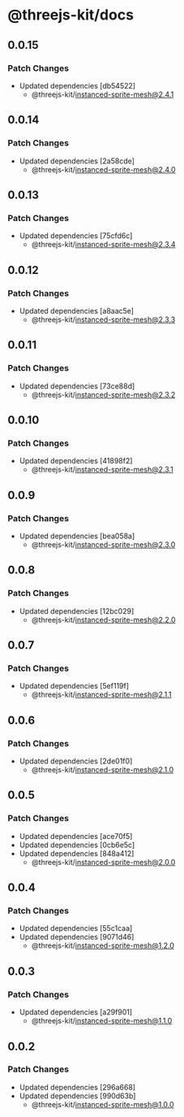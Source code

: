 # @threejs-kit/docs

## 0.0.15

### Patch Changes

- Updated dependencies [db54522]
  - @threejs-kit/instanced-sprite-mesh@2.4.1

## 0.0.14

### Patch Changes

- Updated dependencies [2a58cde]
  - @threejs-kit/instanced-sprite-mesh@2.4.0

## 0.0.13

### Patch Changes

- Updated dependencies [75cfd6c]
  - @threejs-kit/instanced-sprite-mesh@2.3.4

## 0.0.12

### Patch Changes

- Updated dependencies [a8aac5e]
  - @threejs-kit/instanced-sprite-mesh@2.3.3

## 0.0.11

### Patch Changes

- Updated dependencies [73ce88d]
  - @threejs-kit/instanced-sprite-mesh@2.3.2

## 0.0.10

### Patch Changes

- Updated dependencies [41898f2]
  - @threejs-kit/instanced-sprite-mesh@2.3.1

## 0.0.9

### Patch Changes

- Updated dependencies [bea058a]
  - @threejs-kit/instanced-sprite-mesh@2.3.0

## 0.0.8

### Patch Changes

- Updated dependencies [12bc029]
  - @threejs-kit/instanced-sprite-mesh@2.2.0

## 0.0.7

### Patch Changes

- Updated dependencies [5ef119f]
  - @threejs-kit/instanced-sprite-mesh@2.1.1

## 0.0.6

### Patch Changes

- Updated dependencies [2de01f0]
  - @threejs-kit/instanced-sprite-mesh@2.1.0

## 0.0.5

### Patch Changes

- Updated dependencies [ace70f5]
- Updated dependencies [0cb6e5c]
- Updated dependencies [848a412]
  - @threejs-kit/instanced-sprite-mesh@2.0.0

## 0.0.4

### Patch Changes

- Updated dependencies [55c1caa]
- Updated dependencies [9071d46]
  - @threejs-kit/instanced-sprite-mesh@1.2.0

## 0.0.3

### Patch Changes

- Updated dependencies [a29f901]
  - @threejs-kit/instanced-sprite-mesh@1.1.0

## 0.0.2

### Patch Changes

- Updated dependencies [296a668]
- Updated dependencies [990d63b]
  - @threejs-kit/instanced-sprite-mesh@1.0.0
